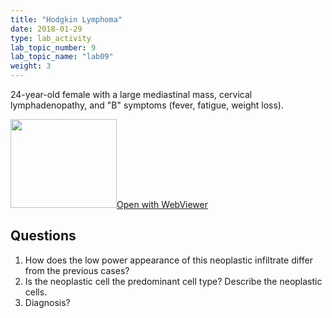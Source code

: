 ```yaml
---
title: "Hodgkin Lymphoma"
date: 2018-01-29
type: lab_activity
lab_topic_number: 9
lab_topic_name: "lab09"
weight: 3
---
```

<div class="entrybody">
<p>24-year-old female with a large mediastinal mass, cervical lymphadenopathy, and "B" symptoms (fever, fatigue, weight loss).<br clear="all"></p>

<div class="thumbnail"><a href="http://virtualslides.cumc.columbia.edu/Heme%20Path%2003.svs/view.apml?" target="_blank"><img alt="" src="/assets/images/slide_hemepath3.jpg" width="170" height="142" class="mt-image-left"></a><a href="http://virtualslides.cumc.columbia.edu/Heme%20Path%2003.svs/view.apml?" target="_blank">Open with WebViewer</a></div>

<h2>Questions</h2>


<ol>
<li>How does the low power appearance of this neoplastic infiltrate differ from the previous cases?</li>
<li> Is the neoplastic cell the predominant cell type? Describe the neoplastic cells.</li>
<li> Diagnosis?</li>
</ol>


						
</div>

